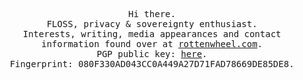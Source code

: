 <p align='center'>
<samp>
  Hi there.<br>
  FLOSS, privacy & sovereignty enthusiast.<br>
  Interests, writing, media appearances and contact information found over at <a href="https://rottenwheel.com/">rottenwheel.com</a>.<br>
  PGP public key: <a href="https://rottenwheel.com/pgp.txt">here</a>.<br>
  Fingerprint: 080F330AD043CC0A449A27D71FAD78669DE85DE8.<br>
</samp>
</p>
